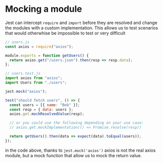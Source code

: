 # Mocking a module

Jest can intercept `require` and `import` before they are resolved and change the modules with a custom implementation. This allows us to test scenarios that would otherwhise be impossible to test or very difficult

```js
// users.js
const axios = require("axios");

module.exports = function getUsers() {
  return axios.get("/users.json").then(resp => resp.data);
};
```

```js
// users.test.js
import axios from "axios";
import Users from "./users";

jest.mock("axios");

test("should fetch users", () => {
  const users = [{ name: "Bob" }];
  const resp = { data: users };
  axios.get.mockResolvedValue(resp);

  // or you could use the following depending on your use case:
  // axios.get.mockImplementation(() => Promise.resolve(resp))

  return getUsers().then(data => expect(data).toEqual(users));
});
```

in the code above, thanks to `jest.mock('axios')` axios is not the real axios module, but a mock function that allow us to mock the return value.
